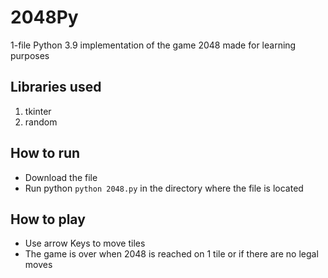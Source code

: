 # 2048Py
1-file Python 3.9 implementation of the game 2048 made for learning purposes

## Libraries used
1. tkinter
2. random

## How to run
- Download the file
- Run python `python 2048.py` in the directory where the file is located

## How to play
- Use arrow Keys to move tiles
- The game is over when 2048 is reached on 1 tile or if there are no legal moves
